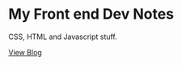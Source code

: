 My Front end Dev Notes
======================

CSS, HTML and Javascript stuff.

[View Blog](http://somecallmejosh.github.io/front-end-notes)